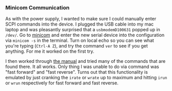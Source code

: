 ### Minicom Communication

As with the power supply, I wanted to make sure I could manually enter SCPI commands into the device.  I plugged the USB cable into my mac laptop and was pleasantly surprised that a `usbmodemD100631` popped up in `/dev/`.  Go to [minicom](http://pbxbook.com/other/mac-tty.html) and enter the new serial device into the configuration via `minicom -s` in the terminal.  Turn on local echo so you can see what you're typing (`Ctrl-A Z`), and try the command `ver` to see if you get anything.  For me it worked on the first try.

I then worked through [the manual](http://www.kdscientific.com/downloads/KDS%20Literature/Manuals/Legato%20130%20Manual%20Rev%20D.pdf) and tried many of the commands that are found there.  It all works.  Only thing I was unable to do via command was "fast forward" and "fast reverse".  Turns out that this functionality is emulated by just cranking the `irate` or `wrate` up to maximum and hitting `irun` or `wrun` respectively for fast forward and fast reverse.
